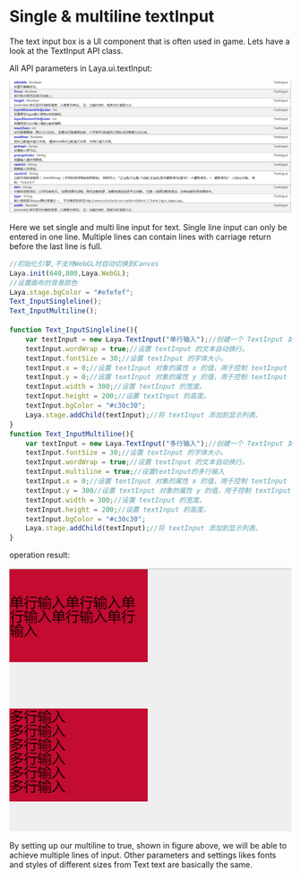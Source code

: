 # Single  & multiline textInput 

The text input box is a UI component that is often used in game.  Lets have a look at the TextInput API class.

All API parameters in Laya.ui.textInput:

![1](img/1.png)</br>

Here we set single and multi line input for text. Single line input can only be entered in one line. Multiple lines can contain lines with carriage return before the last line is full.

```javascript
//初始化引擎,不支持WebGL时自动切换到Canvas
Laya.init(640,800,Laya.WebGL);
//设置画布的背景颜色
Laya.stage.bgColor = "#efefef";
Text_InputSingleline();
Text_InputMultiline();

function Text_InputSingleline(){
    var textInput = new Laya.TextInput("单行输入");//创建一个 TextInput 类的实例对象 textInput 。
    textInput.wordWrap = true;//设置 textInput 的文本自动换行。
    textInput.fontSize = 30;//设置 textInput 的字体大小。
    textInput.x = 0;//设置 textInput 对象的属性 x 的值，用于控制 textInput 对象的显示位置。
    textInput.y = 0;//设置 textInput 对象的属性 y 的值，用于控制 textInput 对象的显示位置。
    textInput.width = 300;//设置 textInput 的宽度。
    textInput.height = 200;//设置 textInput 的高度。
    textInput.bgColor = "#c30c30";
    Laya.stage.addChild(textInput);//将 textInput 添加到显示列表。
}
function Text_InputMultiline(){
    var textInput = new Laya.TextInput("多行输入");//创建一个 TextInput 类的实例对象 textInput 。
    textInput.fontSize = 30;//设置 textInput 的字体大小。
    textInput.wordWrap = true;//设置 textInput 的文本自动换行。
    textInput.multiline = true;//设置textInput的多行输入
    textInput.x = 0;//设置 textInput 对象的属性 x 的值，用于控制 textInput 对象的显示位置。
    textInput.y = 300//设置 textInput 对象的属性 y 的值，用于控制 textInput 对象的显示位置。
    textInput.width = 300;//设置 textInput 的宽度。
    textInput.height = 200;//设置 textInput 的高度。
    textInput.bgColor = "#c30c30";
    Laya.stage.addChild(textInput);//将 textInput 添加到显示列表。
}
```


operation result:

![2](img/2.png)</br>

By setting up our multiline to true, shown in  figure above, we will be able to achieve multiple lines of input. Other parameters and settings likes  fonts and styles of different sizes from Text text are basically the same.

